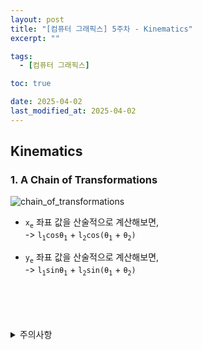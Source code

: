 ```yaml
---
layout: post
title: "[컴퓨터 그래픽스] 5주차 - Kinematics"
excerpt: ""

tags:
  - [컴퓨터 그래픽스]

toc: true

date: 2025-04-02
last_modified_at: 2025-04-02
---
```

## Kinematics
### 1. A Chain of Transformations  
![chain_of_transformations][def]  

- `x`<sub>`e`</sub> 좌표 값을 산술적으로 계산해보면,  
-> `l`<sub>`1`</sub>`cosθ`<sub>`1`</sub> + `l`<sub>`2`</sub>`cos(θ`<sub>`1`</sub> + `θ`<sub>`2`</sub>`)`  

- `y`<sub>`e`</sub> 좌표 값을 산술적으로 계산해보면,  
-> `l`<sub>`1`</sub>`sinθ`<sub>`1`</sub> + `l`<sub>`2`</sub>`sin(θ`<sub>`1`</sub> + `θ`<sub>`2`</sub>`)`  


<br>
<br>
<br>
<br>
<details>
<summary>주의사항</summary>
<div markdown="1">

이 포스팅은 강원대학교 김종민 교수님의 컴퓨터 그래픽스 수업을 들으며 내용을 정리 한 것입니다.  
수업 내용에 대한 저작권은 교수님께 있으니,  
다른 곳으로의 무분별한 내용 복사를 자제해 주세요.

</div>
</details> 

[def]: https://i.imgur.com/FPNMter.png